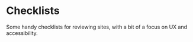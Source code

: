 # Checklists

Some handy checklists for reviewing sites, with a bit of a focus on UX and accessibility.
